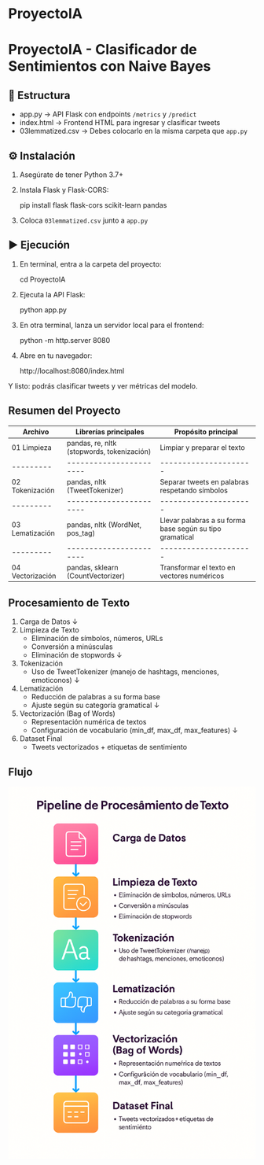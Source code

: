 # ProyectoIA

# ProyectoIA - Clasificador de Sentimientos con Naive Bayes

## 📁 Estructura

- app.py         → API Flask con endpoints `/metrics` y `/predict`
- index.html     → Frontend HTML para ingresar y clasificar tweets
- 03lemmatized.csv → Debes colocarlo en la misma carpeta que `app.py`

## ⚙️ Instalación

1. Asegúrate de tener Python 3.7+
2. Instala Flask y Flask-CORS:

    pip install flask flask-cors scikit-learn pandas

3. Coloca `03lemmatized.csv` junto a `app.py`

## ▶️ Ejecución

1. En terminal, entra a la carpeta del proyecto:

    cd ProyectoIA

2. Ejecuta la API Flask:

    python app.py

3. En otra terminal, lanza un servidor local para el frontend:

    python -m http.server 8080

4. Abre en tu navegador:

    http://localhost:8080/index.html

Y listo: podrás clasificar tweets y ver métricas del modelo.

## Resumen del Proyecto
| Archivo | Librerías principales | Propósito principal |
|---------|-----------------------|---------------------|
| 01 Limpieza |	pandas, re, nltk (stopwords, tokenización) |	Limpiar y preparar el texto |
|---------|-----------------------|---------------------|
| 02 Tokenización |	pandas, nltk (TweetTokenizer) |	Separar tweets en palabras respetando símbolos |
|---------|-----------------------|---------------------|
| 03 Lematización |	pandas, nltk (WordNet, pos_tag) |	Llevar palabras a su forma base según su tipo gramatical |
|---------|-----------------------|---------------------|
| 04 Vectorización |	pandas, sklearn (CountVectorizer) |	Transformar el texto en vectores numéricos |

## Procesamiento de Texto

1. Carga de Datos
   ↓
2. Limpieza de Texto
   - Eliminación de símbolos, números, URLs
   - Conversión a minúsculas
   - Eliminación de stopwords
   ↓
3. Tokenización
   - Uso de TweetTokenizer (manejo de hashtags, menciones, emoticonos)
   ↓
4. Lematización
   - Reducción de palabras a su forma base
   - Ajuste según su categoría gramatical
   ↓
5. Vectorización (Bag of Words)
   - Representación numérica de textos
   - Configuración de vocabulario (min_df, max_df, max_features)
   ↓
6. Dataset Final
   - Tweets vectorizados + etiquetas de sentimiento

## Flujo

   ![Flujo del proyecto](https://github.com/catherinerlopezv/ProyectoIA/raw/main/Flujo.png)

